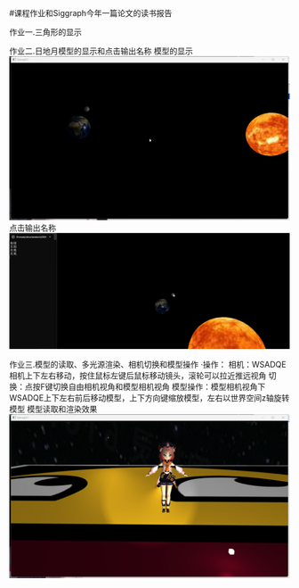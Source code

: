 #课程作业和Siggraph今年一篇论文的读书报告

作业一.三角形的显示

作业二.日地月模型的显示和点击输出名称
    模型的显示
    ![Alt text](image.png)
    点击输出名称
    ![Alt text](image-1.png)

作业三.模型的读取、多光源渲染、相机切换和模型操作
    ·操作：
        相机：WSADQE相机上下左右移动，按住鼠标左键后鼠标移动镜头，滚轮可以拉近推远视角
        切换：点按F键切换自由相机视角和模型相机视角
        模型操作：模型相机视角下WSADQE上下左右前后移动模型，上下方向键缩放模型，左右以世界空间z轴旋转模型
    模型读取和渲染效果
    ![Alt text](image-2.png)
